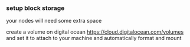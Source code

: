 



### setup block storage

your nodes will need some extra space

create a volume on digital ocean https://cloud.digitalocean.com/volumes
and set it to attach to your machine and automatically format and mount